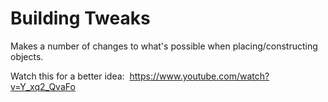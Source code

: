 # Building Tweaks
Makes a number of changes to what's possible when placing/constructing objects. 

Watch this for a better idea: 
https://www.youtube.com/watch?v=Y_xq2_QvaFo